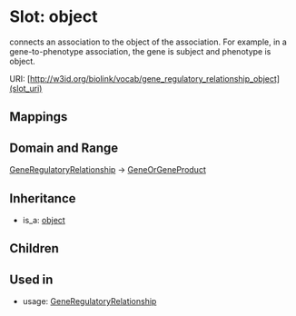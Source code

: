 # Slot: object


connects an association to the object of the association. For example, in a gene-to-phenotype association, the gene is subject and phenotype is object.

URI: [http://w3id.org/biolink/vocab/gene_regulatory_relationship_object](slot_uri)
## Mappings

## Domain and Range

[GeneRegulatoryRelationship](GeneRegulatoryRelationship.md) -> [GeneOrGeneProduct](GeneOrGeneProduct.md)
## Inheritance

 *  is_a: [object](object.md)
## Children

## Used in

 *  usage: [GeneRegulatoryRelationship](GeneRegulatoryRelationship.md)
